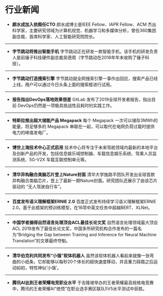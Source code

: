 # 行业新闻

* **颜水成加入依图任CTO**
颜水成博士是IEEE Fellow、IAPR Fellow、ACM 杰出科学家，主要研究领域为计算机视觉、机器学习和多媒体分析，曾任360集团副总裁、首席科学家、人工智能研究院院长。
---
* **字节跳动将推出智能手机**
字节跳动正在研发一款智能手机，该手机的研发负责人是前锤子科技硬件副总裁吴德周（字节跳动在2018年年末收购了锤子科技）。
---
* **字节跳动打造搜索引擎**
字节跳动就全网搜索引擎一事作出回应，搜索产品已经上线，用户可以通过今日头条上面的搜索框进行试用。
---
* **报告指出DevOps落地效果很差**
GitLab 发布了2019全球开发者报告，指出目前 DevOps仍然是一项极具挑战性且耗时的实践工作。
---
* **特斯拉推出超大储能产品 Megapack**
每个 Megapack 一次可以储存3MWh的能量，将足够多的 Megapack 串联在一起，可以取代在电网负荷过载时提供电力的峰值发电厂。
---
* **博世上海技术中心正式启用**
技术中心将专注于未来驾舱领域内最新的本地平台及创新产品的开发，包括信息娱乐域控制器、车载信息娱乐系统、驾乘人员监测系统、5G-V2X 车载互联控制单元等。
---
* **清华异构融合类脑芯片登上Nature封面**
清华大学施路平团队开发出全球首款异构融合类脑芯片，登上了最新一期Nature封面。研究团队还展示了由该芯片驱动的 “无人驾驶自行车”。
---
* **百度发布语义理解框架ERNIE 2.0**
百度正式发布持续学习语义理解框架ERNIE 2.0，基于此框架的预训练模型，在16项中英文任务中超越BERT、XLNet。
---
* **中国学者摘得自然语言处理顶会ACL最佳长论文奖**
自然语言处理领域最大顶会ACL 2019发布了最佳长论文奖，中国多所研究机构合作发布的一篇名为“Bridging the Gap between Training and Inference for Neural Machine Translation”的文章最终夺魁。
---
* **清华伯克利共同发布“小强”软体机器人**
虽然该软体机器人看起来就像一张弯曲的小纸条，它却能够以每秒20个体长的超快速度移动，并且重力踩踏之后运动如初，特性神似‘小强’。
---
* **腾讯AI达到王者荣耀电竞职业水平**
于吉隆坡举办的王者荣耀最高规格电竞赛中，腾讯的王者荣耀AI“绝悟”在职业选手赛区联队5V5水平测试中获胜。
